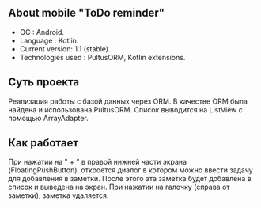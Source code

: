 ## About mobile "ToDo reminder"
- OC : Android.
- Language : Kotlin.
- Current version: 1.1 (stable).
- Technologies used : PultusORM, Kotlin extensions.

## Суть проекта 
Реализация работы с базой данных через ORM. В качестве ORM была найдена и использована PultusORM. 
Список выводится на ListView с помощью ArrayAdapter.

## Как работает
При нажатии на " + " в правой нижней части экрана (FloatingPushButton), откроется диалог в котором можно ввести задачу для добавления в заметки. После этого эта заметка будет добавлена в список и выведена на экран. При нажатии на галочку (справа от заметки), заметка удаляется. 
